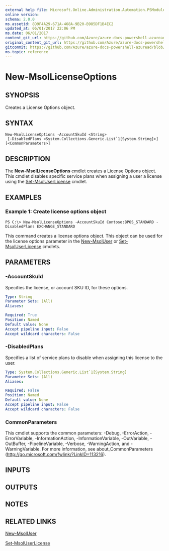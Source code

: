 ```yaml
---
external help file: Microsoft.Online.Administration.Automation.PSModule.dll-Help.xml
online version:
schema: 2.0.0
ms.assetid: 8D9F4A29-671A-468A-9B20-B985DF1B4EC2
updated_at: 06/01/2017 22:06 PM
ms.date: 06/01/2017
content_git_url: https://github.com/Azure/azure-docs-powershell-azuread/blob/master/Azure%20AD%20Cmdlets/MSOnline/v1/New-MsolLicenseOptions.md
original_content_git_url: https://github.com/Azure/azure-docs-powershell-azuread/blob/master/Azure%20AD%20Cmdlets/MSOnline/v1/New-MsolLicenseOptions.md
gitcommit: https://github.com/Azure/azure-docs-powershell-azuread/blob/4eed66cc211464e72ce8af0ad59cd4cf4db9edb1
ms.topic: reference
---
```


# New-MsolLicenseOptions

## SYNOPSIS
Creates a License Options object.

## SYNTAX

```
New-MsolLicenseOptions -AccountSkuId <String>
 [-DisabledPlans <System.Collections.Generic.List`1[System.String]>] [<CommonParameters>]
```

## DESCRIPTION
The **New-MsolLicenseOptions** cmdlet creates a License Options object.
This cmdlet disables specific service plans when assigning a user a license using the [Set-MsolUserLicense](./Set-MsolUserLicense.md) cmdlet.

## EXAMPLES

### Example 1: Create license options object
```
PS C:\> New-MsolLicenseOptions -AccountSkuId Contoso:BPOS_STANDARD -DisabledPlans EXCHANGE_STANDARD
```

This command creates a license options object.
This object can be used for the license options parameter in the [New-MsolUser](./New-MsolUser.md) or [Set-MsolUserLicense](./Set-MsolUserLicense.md) cmdlets.

## PARAMETERS

### -AccountSkuId
Specifies the license, or account SKU ID, for these options.

```yaml
Type: String
Parameter Sets: (All)
Aliases:

Required: True
Position: Named
Default value: None
Accept pipeline input: False
Accept wildcard characters: False
```

### -DisabledPlans
Specifies a list of service plans to disable when assigning this license to the user.

```yaml
Type: System.Collections.Generic.List`1[System.String]
Parameter Sets: (All)
Aliases:

Required: False
Position: Named
Default value: None
Accept pipeline input: False
Accept wildcard characters: False
```

### CommonParameters
This cmdlet supports the common parameters: -Debug, -ErrorAction, -ErrorVariable, -InformationAction, -InformationVariable, -OutVariable, -OutBuffer, -PipelineVariable, -Verbose, -WarningAction, and -WarningVariable. For more information, see about_CommonParameters (http://go.microsoft.com/fwlink/?LinkID=113216).

## INPUTS

## OUTPUTS

## NOTES

## RELATED LINKS

[New-MsolUser](./New-MsolUser.md)

[Set-MsolUserLicense](./Set-MsolUserLicense.md)
